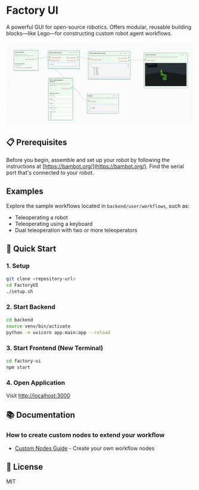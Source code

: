 # Factory UI

A powerful GUI for open-source robotics. Offers modular, reusable building blocks—like Lego—for constructing custom robot agent workflows.

![FactoryUI Screenshot](screenshot.png)

## 📋 Prerequisites

Before you begin, assemble and set up your robot by following the instructions at [https://bambot.org/](https://bambot.org/). Find the serial port that's connected to your robot.

## Examples 

Explore the sample workflows located in `backend/user/workflows`, such as:
- Teleoperating a robot
- Teleoperating using a keyboard
- Dual teleoperation with two or more teleoperators


## 🚀 Quick Start

### 1. Setup
```bash
git clone <repository-url>
cd FactoryUI
./setup.sh
```

### 2. Start Backend
```bash
cd backend
source venv/bin/activate
python -m uvicorn app.main:app --reload
```

### 3. Start Frontend (New Terminal)
```bash
cd factory-ui
npm start
```

### 4. Open Application
Visit [http://localhost:3000](http://localhost:3000)

## 📚 Documentation

### How to create custom nodes to extend your workflow
- [Custom Nodes Guide](backend/custom_nodes/README.md) - Create your own workflow nodes


## 📄 License

MIT
